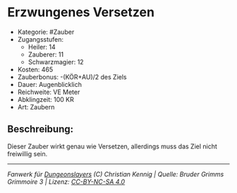 # Erzwungenes Versetzen

- Kategorie: #Zauber
- Zugangsstufen:
  - Heiler: 14
  - Zauberer: 11
  - Schwarzmagier: 12
- Kosten: 465
- Zauberbonus: -(KÖR+AU)/2 des Ziels
- Dauer: Augenblicklich
- Reichweite: VE Meter
- Abklingzeit: 100 KR
- Art: Zaubern

## Beschreibung:

Dieser Zauber wirkt genau wie Versetzen, allerdings muss das Ziel nicht freiwillig sein.

---

_Fanwerk für [Dungeonslayers](https://www.dungeonslayers.net/) (C) Christian Kennig | Quelle: Bruder Grimms Grimmoire 3 | Lizenz: [CC-BY-NC-SA 4.0](https://creativecommons.org/licenses/by-nc-sa/4.0/deed.de)_
